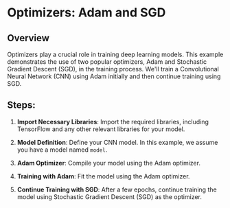 # Optimizers: Adam and SGD

## Overview

Optimizers play a crucial role in training deep learning models. This example demonstrates the use of two popular optimizers, Adam and Stochastic Gradient Descent (SGD), in the training process. We'll train a Convolutional Neural Network (CNN) using Adam initially and then continue training using SGD.

## Steps:

1. **Import Necessary Libraries**: Import the required libraries, including TensorFlow and any other relevant libraries for your model.

2. **Model Definition**: Define your CNN model. In this example, we assume you have a model named `model`.

3. **Adam Optimizer**: Compile your model using the Adam optimizer.

4. **Training with Adam**: Fit the model using the Adam optimizer.

5. **Continue Training with SGD**: After a few epochs, continue training the model using Stochastic Gradient Descent (SGD) as the optimizer.
